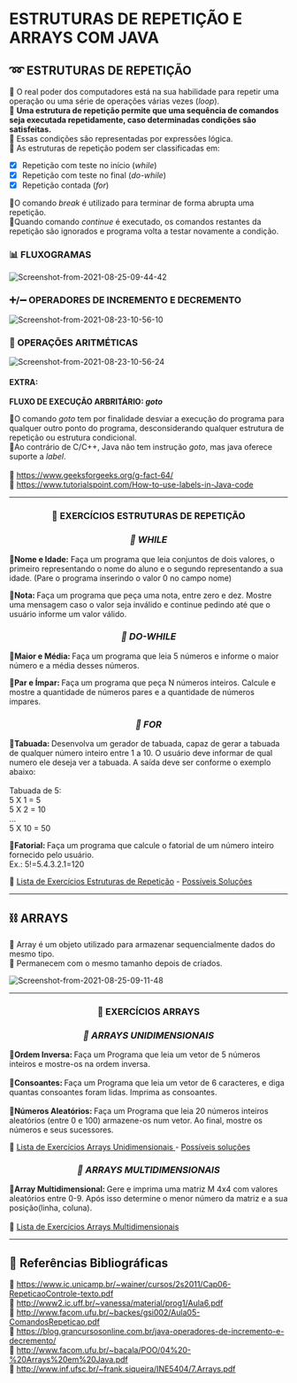 <h1>
ESTRUTURAS DE REPETIÇÃO E ARRAYS COM JAVA
</h1>


<h2> ➿ ESTRUTURAS DE REPETIÇÃO </h2>

🔸 O real poder dos computadores está na sua habilidade para repetir uma operação ou uma série de operações várias vezes (*loop*).<br>
🔸 **Uma estrutura de repetição permite que uma sequência de comandos seja executada repetidamente, caso determinadas condições são satisfeitas.**<br>
🔸 Essas condições são representadas por expressões lógica.<br>
🔸 As estruturas de repetição podem ser classificadas em:

- [x] Repetição com teste no início (*while*)<br>
- [x] Repetição com teste no final  (*do-while*)<br>
- [x] Repetição contada (*for*)

🔸O comando *break* é utilizado para terminar de forma abrupta uma repetição.<br>
🔸Quando comando *continue* é executado, os comandos restantes da repetição são ignorados e programa volta a testar novamente a condição.<br>

<h3> 📊 FLUXOGRAMAS </h3>	
<img src="https://i.ibb.co/gjXpxbt/Screenshot-from-2021-08-25-09-44-42.png" alt="Screenshot-from-2021-08-25-09-44-42" border="0">
<h3> ➕/➖ OPERADORES DE INCREMENTO E DECREMENTO </h3>
<img src="https://i.ibb.co/GTb9JNb/Screenshot-from-2021-08-23-10-56-10.png" alt="Screenshot-from-2021-08-23-10-56-10" border="0">

<h3> 🧮 OPERAÇÕES ARITMÉTICAS </h3>
<img src="https://i.ibb.co/YQmbSsV/Screenshot-from-2021-08-23-10-56-24.png" alt="Screenshot-from-2021-08-23-10-56-24" border="0">

<h4>EXTRA:</h4>

<strong>FLUXO DE EXECUÇÃO ARBRITÁRIO: <em>goto</em></strong>

🔸O comando <em>goto</em> tem por finalidade desviar a execução do programa para qualquer outro ponto do programa, desconsiderando qualquer estrutura de repetição ou estrutura condicional.<br>
🔸Ao contrário de C/C++, Java não tem instrução <em>goto</em>, mas java oferece suporte a <em>label</em>.<br>
<br>
🔗 https://www.geeksforgeeks.org/g-fact-64/<br>
🔗 https://www.tutorialspoint.com/How-to-use-labels-in-Java-code<br>

------------
<h3 align="center"> 💭 EXERCÍCIOS ESTRUTURAS DE REPETIÇÃO</h3>

<h3 align="center"><em>📝 WHILE</em></h3>


<strong>🔸Nome e Idade:</strong> Faça um programa que leia conjuntos de dois valores, o primeiro representando o nome do aluno e o segundo representando a sua idade. (Pare o programa inserindo o valor 0 no campo nome)<br>

<strong>🔸Nota: </strong> Faça um programa que peça uma nota, entre zero e dez. Mostre uma mensagem caso o valor seja inválido e continue pedindo até que o usuário informe um valor válido.


<h3 align="center"><em>📝 DO-WHILE</em></h3>

<strong>🔸Maior e Média: </strong> Faça um programa que leia 5 números e informe o maior número e a média desses números.<br>

<strong>🔸Par e Ímpar: </strong> Faça um programa que peça N números inteiros. Calcule e mostre a quantidade de números pares e a quantidade de números impares.<br>

<h3 align="center"><em>📝 FOR</em></h3>

<strong>🔸Tabuada: </strong> Desenvolva um gerador de tabuada, capaz de gerar a tabuada de qualquer número inteiro entre 1 a 10. O usuário deve informar de qual numero ele deseja ver a tabuada. A saída deve ser conforme o exemplo abaixo:<br>
<br>
Tabuada de 5:<br>
5 X 1 = 5<br>
5 X 2 = 10<br>
...<br>
5 X 10 = 50<br>

<strong>🔸Fatorial: </strong> Faça um programa que calcule o fatorial de um número inteiro fornecido pelo usuário.<br>
Ex.: 5!=5.4.3.2.1=120<br>

🔗 <a href="https://wiki.python.org.br/EstruturaDeRepeticao"> Lista de Exercícios Estruturas de Repetição</a> - <a href="https://github.com/cami-la/listaDeExerciciosPythonBrasil/tree/master/estruturaDeRepeticao"> Possíveis Soluções</a> 

------------

<h2>⛓️ ARRAYS </h2>

🔹 Array é um objeto utilizado para armazenar sequencialmente dados do mesmo tipo.<br>
🔹 Permanecem com o mesmo tamanho depois de criados.<br>

<img src="https://i.ibb.co/GVQVC4k/Screenshot-from-2021-08-25-09-11-48.png" alt="Screenshot-from-2021-08-25-09-11-48" border="0">

------------
<h3 align="center"> 💭 EXERCÍCIOS ARRAYS</h3>

<h3 align="center"><em>📝 ARRAYS UNIDIMENSIONAIS</em></h3>

<strong>🔹Ordem Inversa: </strong> Faça um Programa que leia um vetor de 5 números inteiros
e mostre-os na ordem inversa.<br>
<br>
<strong>🔹Consoantes: </strong> Faça um Programa que leia um vetor de 6 caracteres, e diga quantas consoantes foram lidas.
Imprima as consoantes.<br>
<br>
<strong>🔹Números Aleatórios: </strong> Faça um Programa que leia 20 números inteiros aleatórios (entre 0 e 100) armazene-os num vetor.
Ao final, mostre os números e seus sucessores.<br>

🔗 <a href= "https://wiki.python.org.br/ExerciciosListas"> Lista de Exercícios Arrays Unidimensionais </a> - <a href="https://github.com/cami-la/listaDeExerciciosPythonBrasil/tree/master/exerciciosListas">Possíveis soluções</a><br>

<h3 align="center"><em>📝 ARRAYS MULTIDIMENSIONAIS</em></h3>

<strong>🔹Array Multidimensional: </strong> Gere e imprima uma matriz M 4x4 com valores aleatórios entre 0-9. Após isso determine o menor número da matriz e a sua posição(linha, coluna).<br>
<br>
🔗 <a href= "https://www.slideshare.net/loianeg/curso-java-basico-exercicios-aula-20?from_action=save"> Lista de Exercícios Arrays Multidimensionais </a><br>

------------

<h2>🔎 Referências Bibliográficas</h2>

🔗 https://www.ic.unicamp.br/~wainer/cursos/2s2011/Cap06-RepeticaoControle-texto.pdf<br>
🔗 http://www2.ic.uff.br/~vanessa/material/prog1/Aula6.pdf<br>
🔗 http://www.facom.ufu.br/~backes/gsi002/Aula05-ComandosRepeticao.pdf<br>
🔗 https://blog.grancursosonline.com.br/java-operadores-de-incremento-e-decremento/<br>
🔗 http://www.facom.ufu.br/~bacala/POO/04%20-%20Arrays%20em%20Java.pdf<br>
🔗 http://www.inf.ufsc.br/~frank.siqueira/INE5404/7.Arrays.pdf<br>
	
	